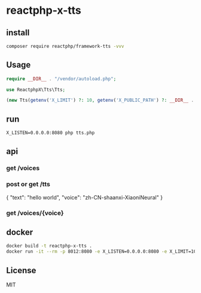 # reactphp-x-tts

## install
```bash
composer require reactphp/framework-tts -vvv
```

## Usage
```php
require __DIR__ . "/vendor/autoload.php";

use ReactphpX\Tts\Tts;

(new Tts(getenv('X_LIMIT') ?: 10, getenv('X_PUBLIC_PATH') ?: __DIR__ . '/public/'))->run();

```

## run

```
X_LISTEN=0.0.0.0:8080 php tts.php
```


## api

### get /voices

### post or get /tts

{
    "text": "hello world",
    "voice": "zh-CN-shaanxi-XiaoniNeural"
}

### get /voices/{voice}


## docker

```bash
docker build -t reactphp-x-tts .
docker run -it --rm -p 8012:8080 -e X_LISTEN=0.0.0.0:8080 -e X_LIMIT=10 -e X_PUBLIC_PATH=/var/www/examples/public/ reactphp-x-tts php /var/www/examples/01.php
```


## License
MIT
